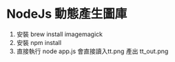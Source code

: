 # NodeJs 動態產生圖庫

1. 安裝 brew install imagemagick
2. 安裝 npm install
3. 直接執行 node app.js 會直接讀入tt.png 產出 tt_out.png
